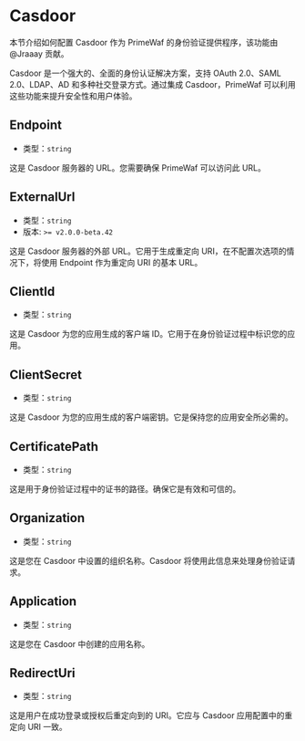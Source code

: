# Casdoor
本节介绍如何配置 Casdoor 作为 PrimeWaf 的身份验证提供程序，该功能由 @Jraaay 贡献。

Casdoor 是一个强大的、全面的身份认证解决方案，支持 OAuth 2.0、SAML 2.0、LDAP、AD 和多种社交登录方式。通过集成 Casdoor，PrimeWaf 可以利用这些功能来提升安全性和用户体验。

## Endpoint
- 类型：`string`

这是 Casdoor 服务器的 URL。您需要确保 PrimeWaf 可以访问此 URL。

## ExternalUrl
- 类型：`string`
- 版本: `>= v2.0.0-beta.42`

这是 Casdoor 服务器的外部 URL。它用于生成重定向 URI，在不配置次选项的情况下，将使用 Endpoint 作为重定向 URI 的基本 URL。

## ClientId
- 类型：`string`

这是 Casdoor 为您的应用生成的客户端 ID。它用于在身份验证过程中标识您的应用。

## ClientSecret
- 类型：`string`

这是 Casdoor 为您的应用生成的客户端密钥。它是保持您的应用安全所必需的。

## CertificatePath
- 类型：`string`

这是用于身份验证过程中的证书的路径。确保它是有效和可信的。

## Organization
- 类型：`string`

这是您在 Casdoor 中设置的组织名称。Casdoor 将使用此信息来处理身份验证请求。

## Application
- 类型：`string`

这是您在 Casdoor 中创建的应用名称。

## RedirectUri
- 类型：`string`

这是用户在成功登录或授权后重定向到的 URI。它应与 Casdoor 应用配置中的重定向 URI 一致。

